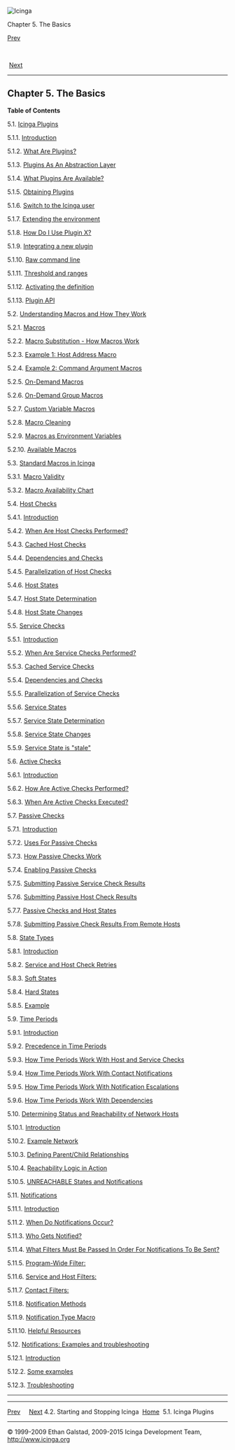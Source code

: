 ![Icinga](../images/logofullsize.png "Icinga")

Chapter 5. The Basics

[Prev](startstop.md) 

 

 [Next](plugins.md)

* * * * *

Chapter 5. The Basics
---------------------

**Table of Contents**

5.1. [Icinga Plugins](plugins.md)

5.1.1. [Introduction](plugins.md#introduction_plugins)

5.1.2. [What Are Plugins?](plugins.md#plugins-overview)

5.1.3. [Plugins As An Abstraction Layer](plugins.md#abstractionlayer)

5.1.4. [What Plugins Are Available?](plugins.md#plugins-available)

5.1.5. [Obtaining Plugins](plugins.md#plugins-obtaining)

5.1.6. [Switch to the Icinga user](plugins.md#plugins-hints)

5.1.7. [Extending the environment](plugins.md#plugins-extending)

5.1.8. [How Do I Use Plugin X?](plugins.md#plugins-howto)

5.1.9. [Integrating a new plugin](plugins.md#plugins-new_plugin)

5.1.10. [Raw command line](plugins.md#plugins-rawcommandline)

5.1.11. [Threshold and ranges](plugins.md#plugins-thresholdranges)

5.1.12. [Activating the definition](plugins.md#plugins-errors)

5.1.13. [Plugin API](plugins.md#pluginsapi)

5.2. [Understanding Macros and How They Work](macros.md)

5.2.1. [Macros](macros.md#introduction)

5.2.2. [Macro Substitution - How Macros Work](macros.md#howitworks)

5.2.3. [Example 1: Host Address Macro](macros.md#hostaddressexample)

5.2.4. [Example 2: Command Argument
Macros](macros.md#commandargexample)

5.2.5. [On-Demand Macros](macros.md#ondemand)

5.2.6. [On-Demand Group Macros](macros.md#ondemandgroup)

5.2.7. [Custom Variable Macros](macros.md#customvar)

5.2.8. [Macro Cleaning](macros.md#cleaning)

5.2.9. [Macros as Environment Variables](macros.md#environmentvars)

5.2.10. [Available Macros](macros.md#availablelist)

5.3. [Standard Macros in Icinga](macrolist.md)

5.3.1. [Macro Validity](macrolist.md#validity)

5.3.2. [Macro Availability Chart](macrolist.md#availabilitychart)

5.4. [Host Checks](hostchecks.md)

5.4.1. [Introduction](hostchecks.md#introduction)

5.4.2. [When Are Host Checks Performed?](hostchecks.md#whenrun)

5.4.3. [Cached Host Checks](hostchecks.md#caching)

5.4.4. [Dependencies and Checks](hostchecks.md#dependencieschecks)

5.4.5. [Parallelization of Host Checks](hostchecks.md#parallelization)

5.4.6. [Host States](hostchecks.md#hoststates)

5.4.7. [Host State
Determination](hostchecks.md#hoststatedetermination)

5.4.8. [Host State Changes](hostchecks.md#hoststatechanges)

5.5. [Service Checks](servicechecks.md)

5.5.1. [Introduction](servicechecks.md#introduction)

5.5.2. [When Are Service Checks Performed?](servicechecks.md#when)

5.5.3. [Cached Service Checks](servicechecks.md#caching)

5.5.4. [Dependencies and Checks](servicechecks.md#dependencieschecks)

5.5.5. [Parallelization of Service
Checks](servicechecks.md#parallelization)

5.5.6. [Service States](servicechecks.md#servicestates)

5.5.7. [Service State
Determination](servicechecks.md#servicestatedetermination)

5.5.8. [Service State Changes](servicechecks.md#servicestatechanges)

5.5.9. [Service State is "stale"](servicechecks.md#servicestatestale)

5.6. [Active Checks](activechecks.md)

5.6.1. [Introduction](activechecks.md#introduction_activechecks)

5.6.2. [How Are Active Checks Performed?](activechecks.md#performed)

5.6.3. [When Are Active Checks Executed?](activechecks.md#executed)

5.7. [Passive Checks](passivechecks.md)

5.7.1. [Introduction](passivechecks.md#introduction)

5.7.2. [Uses For Passive Checks](passivechecks.md#usecases)

5.7.3. [How Passive Checks Work](passivechecks.md#howitworks)

5.7.4. [Enabling Passive Checks](passivechecks.md#enable)

5.7.5. [Submitting Passive Service Check
Results](passivechecks.md#servicecheckresults)

5.7.6. [Submitting Passive Host Check
Results](passivechecks.md#hostcheckresults)

5.7.7. [Passive Checks and Host States](passivechecks.md#hoststates)

5.7.8. [Submitting Passive Check Results From Remote
Hosts](passivechecks.md#checkresultsfromremotehosts)

5.8. [State Types](statetypes.md)

5.8.1. [Introduction](statetypes.md#introduction)

5.8.2. [Service and Host Check Retries](statetypes.md#checkretries)

5.8.3. [Soft States](statetypes.md#softstates)

5.8.4. [Hard States](statetypes.md#hardstates)

5.8.5. [Example](statetypes.md#example)

5.9. [Time Periods](timeperiods.md)

5.9.1. [Introduction](timeperiods.md#introduction)

5.9.2. [Precedence in Time Periods](timeperiods.md#precedence)

5.9.3. [How Time Periods Work With Host and Service
Checks](timeperiods.md#hostservicechecks)

5.9.4. [How Time Periods Work With Contact
Notifications](timeperiods.md#contactnotifications)

5.9.5. [How Time Periods Work With Notification
Escalations](timeperiods.md#notificationescalations)

5.9.6. [How Time Periods Work With
Dependencies](timeperiods.md#dependenciestimeperiods)

5.10. [Determining Status and Reachability of Network
Hosts](networkreachability.md)

5.10.1. [Introduction](networkreachability.md#introduction)

5.10.2. [Example Network](networkreachability.md#examplenetwork)

5.10.3. [Defining Parent/Child
Relationships](networkreachability.md#parentchildrelations)

5.10.4. [Reachability Logic in
Action](networkreachability.md#logicinaction)

5.10.5. [UNREACHABLE States and
Notifications](networkreachability.md#unreachableandnotifications)

5.11. [Notifications](notifications.md)

5.11.1. [Introduction](notifications.md#introduction)

5.11.2. [When Do Notifications Occur?](notifications.md#when)

5.11.3. [Who Gets Notified?](notifications.md#who)

5.11.4. [What Filters Must Be Passed In Order For Notifications To Be
Sent?](notifications.md#whatfilters)

5.11.5. [Program-Wide Filter:](notifications.md#programwidefilters)

5.11.6. [Service and Host
Filters:](notifications.md#servicehostfilters)

5.11.7. [Contact Filters:](notifications.md#contactfilters)

5.11.8. [Notification Methods](notifications.md#methods)

5.11.9. [Notification Type Macro](notifications.md#typemacro)

5.11.10. [Helpful Resources](notifications.md#helpfulresources)

5.12. [Notifications: Examples and troubleshooting](notifications2.md)

5.12.1. [Introduction](notifications2.md#introduction)

5.12.2. [Some examples](notifications2.md#examples)

5.12.3. [Troubleshooting](notifications2.md#troubleshooting)

* * * * *

  ------------------------------------ -------------------- -----------------------
  [Prev](startstop.md)                                     [Next](plugins.md)
  4.2. Starting and Stopping Icinga    [Home](index.md)    5.1. Icinga Plugins
  ------------------------------------ -------------------- -----------------------

© 1999-2009 Ethan Galstad, 2009-2015 Icinga Development Team,
http://www.icinga.org
